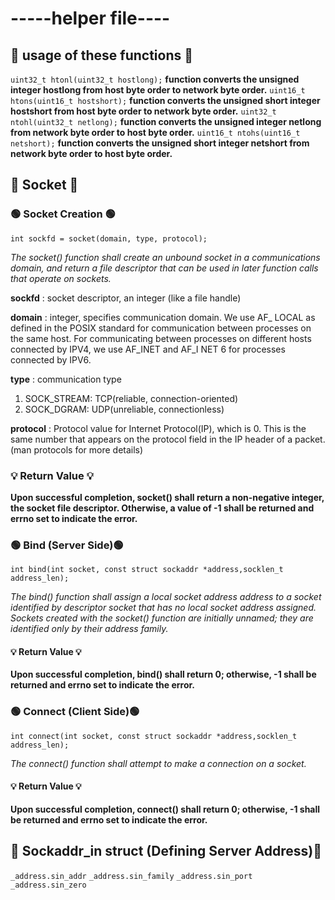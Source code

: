 # -----helper file----

## 📌 usage of these functions 📌

`uint32_t htonl(uint32_t hostlong);`
**function converts the unsigned integer hostlong from host byte order to network byte order.**
`uint16_t htons(uint16_t hostshort);`
**function converts the unsigned short integer hostshort from host byte order to network byte order.**
`uint32_t ntohl(uint32_t netlong);`
**function converts the unsigned integer netlong from network byte order to host byte order.**
`uint16_t ntohs(uint16_t netshort);`
**function converts the unsigned short integer netshort from network byte order to host byte order.**


## 📌 Socket 📌

### 🟢 Socket Creation 🟢

`int sockfd = socket(domain, type, protocol);`

*The socket() function shall create an unbound socket in a communications domain, and return a file descriptor that can be used in later function calls that operate on sockets.*

**sockfd** : socket descriptor, an integer (like a file handle)

**domain** : integer, specifies communication domain. We use AF_ LOCAL as defined in the POSIX standard for communication between processes on the same host. For communicating between processes on different hosts connected by IPV4, we use AF_INET and AF_I NET 6 for processes connected by IPV6.

**type** : communication type
1. SOCK_STREAM: TCP(reliable, connection-oriented)
2. SOCK_DGRAM: UDP(unreliable, connectionless)

**protocol** : Protocol value for Internet Protocol(IP), which is 0. This is the same number that appears on the protocol field in the IP header of a packet.(man protocols for more details)

### 💡 Return Value 💡
**Upon successful completion, socket() shall return a non-negative integer, the socket file descriptor. Otherwise, a value of -1 shall be returned and errno set to indicate the error.**


### 🟢 Bind (Server Side)🟢

`int bind(int socket, const struct sockaddr *address,socklen_t address_len);`

*The bind() function shall assign a local socket address address to a socket identified by descriptor socket that has no local socket address assigned. Sockets created with the socket() function are initially unnamed; they are identified only by their address family.*

#### 💡 Return Value 💡
**Upon successful completion, bind() shall return 0; otherwise, -1 shall be returned and errno set to indicate the error.**


### 🟢 Connect (Client Side)🟢

`int connect(int socket, const struct sockaddr *address,socklen_t address_len);`

*The connect() function shall attempt to make a connection on a socket.*

#### 💡 Return Value 💡
**Upon successful completion, connect() shall return 0; otherwise, -1 shall be returned and errno set to indicate the error.**



## 📌 Sockaddr_in struct (Defining Server Address)📌

`_address.sin_addr`
`_address.sin_family`
`_address.sin_port`
`_address.sin_zero`

